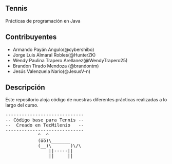 ## Tennis
Prácticas de programación en Java

## Contribuyentes

+ Armando Payán Angulo(@cybershibo)
+ Jorge Luis Almaral Robles(@HunterZK)
+ Wendy Paulina Trapero Arellanez(@WendyTrapero25)
+ Brandon Tirado Mendoza (@brandontm)
+ Jesús Valenzuela Nario(@JesusV-n)

## Descripción

Éste repositorio aloja código de nuestras diferentes prácticas
realizadas a lo largo del curso.

<pre>
-----------------------------
-- Código base para Tennis --
--  Creado en TecMilenio   --
-----------------------------
            ^__^
            (oo)\_______
            (__)\       )\/\
                ||-----||
                ||     ||
</pre>

